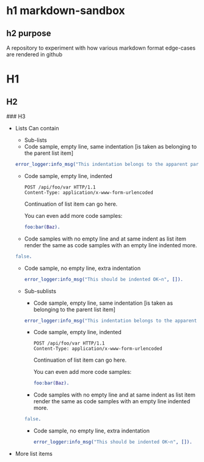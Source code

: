 h1 markdown-sandbox
================

h2 purpose
-------

A repository to experiment with how various markdown format edge-cases are rendered in github

# H1

## H2

### H3

* Lists Can contain
    * Sub-lists
    * Code sample, empty line, same indentation [is taken as belonging to the parent list item]

    ```erlang
    error_logger:info_msg("This indentation belongs to the apparent parent~n", []).
    ```
    * Code sample, empty line, indented

        ```http
        POST /api/foo/var HTTP/1.1
        Content-Type: application/x-www-form-urlencoded
        ```
        Continuation of list item can go here.

        You can even add more code samples:
        ```erlang
        foo:bar(Baz).
        ```
    * Code samples with no empty line and at same indent as list item render the same as
    code samples with an empty line indented more.
    ```erlang
    false.
    ```
    * Code sample, no empty line, extra indentation
        ```erlang
        error_logger:info_msg("This should be indented OK~n", []).
        ```
    * Sub-sublists
        * Code sample, empty line, same indentation [is taken as belonging to the parent list item]

        ```erlang
        error_logger:info_msg("This indentation belongs to the apparent parent~n", []).
        ```
        * Code sample, empty line, indented

            ```http
            POST /api/foo/var HTTP/1.1
            Content-Type: application/x-www-form-urlencoded
            ```
            Continuation of list item can go here.

            You can even add more code samples:
            ```erlang
            foo:bar(Baz).
            ```
        * Code samples with no empty line and at same indent as list item render the same as
        code samples with an empty line indented more.
        ```erlang
        false.
        ```
        * Code sample, no empty line, extra indentation
            ```erlang
            error_logger:info_msg("This should be indented OK~n", []).
            ```
* More list items
